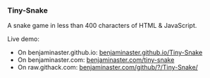 
### Tiny-Snake

A snake game in less than 400 characters of HTML & JavaScript.

Live demo: 
- On benjaminaster[]().github.io: [benjaminaster.github.io/Tiny-Snake](https://benjaminaster.github.io/Tiny-Snake/)
- On benjaminaster[]().com: [benjaminaster.com/tiny-snake](https://benjaminaster.com/tiny-snake/)
- On raw[]().githack.com: [benjaminaster.com/github/?/Tiny-Snake/](https://benjaminaster.com/github/?/Tiny-Snake/)

